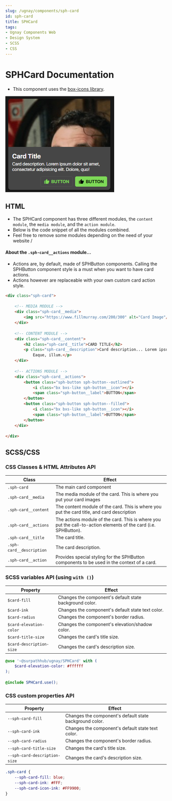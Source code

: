 ```yaml
---
slug: /ugnay/components/sph-card
id: sph-card
title: SPHCard
tags:
- Ugnay Components Web
- Design System
- SCSS
- CSS
---
```


# SPHCard Documentation

- This component uses the [box-icons library](https://boxicons.com/).

![img.png](_img/card.png)

## HTML

- The SPHCard component has three different modules, the `content module`, the `media module`, and the `action module`.
- Below is the code snippet of all the modules combined.
- Feel free to remove some modules depending on the need of your website /

#### About the `.sph-card__actions` module...

- Actions are, by default, made of SPHButton components. Calling the SPHButton component style is a must when you want
  to have card actions.
- Actions however are replaceable with your own custom card action style.

```html
<div class="sph-card">

    <!-- MEDIA MODULE -->
    <div class="sph-card__media">
        <img src="https://www.fillmurray.com/200/300" alt="Card Image"/>
    </div>

    <!-- CONTENT MODULE -->
    <div class="sph-card__content">
        <h2 class="sph-card__title">CARD TITLE</h2>
        <p class="sph-card__description">Card description... Lorem ipsum dolor sit amet, consectetur adipisicing elit.
            Eaque, illum.</p>
    </div>

    <!-- ACTIONS MODULE -->
    <div class="sph-card__actions">
        <button class="sph-button sph-button--outlined">
            <i class="bx bxs-like sph-button__icon"></i>
            <span class="sph-button__label">BUTTON</span>
        </button>
        <button class="sph-button sph-button--filled">
            <i class="bx bxs-like sph-button__icon"></i>
            <span class="sph-button__label">BUTTON</span>
        </button>
    </div>

</div>
```

## SCSS/CSS

### CSS Classes & HTML Attributes API

| Class | Effect |
|-------|--------|
| `.sph-card` | The main card component |
| `.sph-card__media` | The media module of the card. This is where you put your card images |
| `.sph-card__content` | The content module of the card. This is where you put the card title, and card description |
| `.sph-card__actions` | The actions module of the card. This is where you put the call-to-action elements of the card (i.e. SPHButton). |
| `.sph-card__title` | The card title. |
| `.sph-card__description` | The card description. |
| `.sph-card__action` | Provides special styling for the SPHButton components to be used in the context of a card. |

### SCSS variables API (using `with ()`)

| Property | Effect |
|----------|--------|
| `$card-fill` | Changes the component's default state background color. |
| `$card-ink` | Changes the component's default state text color. |
| `$card-radius` | Changes the component's border radius. |
| `$card-elevation-color` | Changes the component's elevation/shadow color.  |
| `$card-title-size` | Changes the card's title size. |
| `$card-description-size` | Changes the card's description size. |

```scss
@use '~@surpathhub/ugnay/SPHCard' with (
    $card-elevation-color: #ffffff
);

@include SPHCard.use();
```

### CSS custom properties API

| Property | Effect |
|----------|--------|
| `--sph-card-fill` | Changes the component's default state background color. |
| `--sph-card-ink` | Changes the component's default state text color. |
| `--sph-card-radius` | Changes the component's border radius. |
| `--sph-card-title-size` | Changes the card's title size. |
| `--sph-card-description-size` | Changes the card's description size. |

```css
.sph-card {
    --sph-card-fill: blue;
    --sph-card-ink: #FFF;
    --sph-card-icon-ink: #FF9900;
}
```